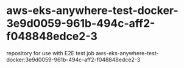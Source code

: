 # aws-eks-anywhere-test-docker-3e9d0059-961b-494c-aff2-f048848edce2-3
repository for use with E2E test job aws-eks-anywhere-test-docker:3e9d0059-961b-494c-aff2-f048848edce2-3
